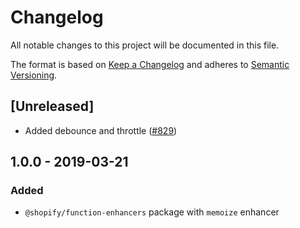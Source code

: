 # Changelog

All notable changes to this project will be documented in this file.

The format is based on [Keep a Changelog](http://keepachangelog.com/en/1.0.0/)
and adheres to [Semantic Versioning](http://semver.org/spec/v2.0.0.html).

## [Unreleased]

- Added debounce and throttle ([#829](https://github.com/Shopify/quilt/pull/829))

## 1.0.0 - 2019-03-21

### Added

- `@shopify/function-enhancers` package with `memoize` enhancer
